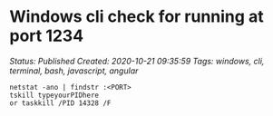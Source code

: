 # Windows cli check for running at port 1234

_Status: Published_
_Created: 2020-10-21 09:35:59_
_Tags: windows, cli, terminal, bash, javascript, angular_

```
netstat -ano | findstr :<PORT>
tskill typeyourPIDhere 
or taskkill /PID 14328 /F
```